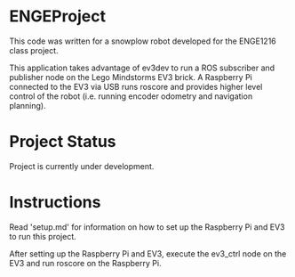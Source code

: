 # ENGEProject

This code was written for a snowplow robot developed for the ENGE1216 class project.

This application takes advantage of ev3dev to run a ROS subscriber and publisher node on the Lego Mindstorms EV3 brick. A Raspberry Pi connected to the EV3 via USB runs roscore and provides higher level control of the robot (i.e. running encoder odometry and navigation planning).

# Project Status

Project is currently under development.

# Instructions

Read 'setup.md' for information on how to set up the Raspberry Pi and EV3 to run this project.

After setting up the Raspberry Pi and EV3, execute the ev3_ctrl node on the EV3 and run roscore on the Raspberry Pi.
